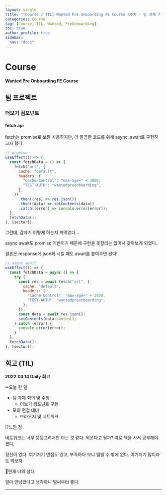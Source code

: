 ```yaml
---
layout: single
title: "[Course / TIL] Wanted Pre Onboarding FE Course 4주차 - 팀 과제 7 시작"
categories: Course
tag: [Course, TIL, Wanted, PreOnboarding]
toc: true
author_profile: true
sidebar:
  nav: "docs"
---
```


# Course

**Wanted Pre Onboarding FE Course**

## 팀 프로젝트

### 더보기 컴포넌트

#### fetch api

fetch는 promise로 보통 사용하지만, 더 깔끔한 코드를 위해 async, await로 구현하고자 했다.

```jsx
// promise
useEffect(() => {
  const fetchData = () => {
    fetch("url", {
      cache: "default",
      headers: {
        "Cache-Control": "max-age=" + 3000,
        "TEST-AUTH": "wantedpreonboarding",
      },
    })
      .then((res) => res.json())
      .then((data) => setContents(data))
      .catch((error) => console.error(error));
  };
  fetchData();
}, [sector]);
```

그런데, 갑자기 어떻게 하는지 까먹었다...

async await도 promise 기반이기 때문에 구현을 못할리는 없어서 찾아보게 되었다.

결론은 response에 json화 시킬 때도 await를 붙여주면 된다!

```jsx
// async await
useEffect(() => {
  const fetchData = async () => {
    try {
      const res = await fetch("url", {
        cache: "default",
        headers: {
          "Cache-Control": "max-age=" + 3000,
          "TEST-AUTH": "wantedpreonboarding",
        },
      });
      const data = await res.json();
      setContents(data.content);
    } catch (error) {
      console.error(error);
    }
  };
  fetchData();
}, [sector]);
```

## 회고 (TIL)

**2022.03.14 Daily 회고**

✏오늘 한 일

- 팀 과제 회의 및 수행
  - 더보기 컴포넌트 구현
- 모의 면접 대비
  - 브라우저 및 네트워크

⁉느낀 점

네트워크는 너무 뭉뚱그려서만 아는 것 같다. 외운다고 될까? 따로 책을 사서 공부해야겠다.

정신이 없다. 여기저기 면접도 있고, 부족하다 보니 떨릴 수 밖에 없다. 여기저기 많이라도 봐보자.

🎃현재 나의 상태

얼마 안남았다고 생각하니 벌써부터 좋다.

<hr>
